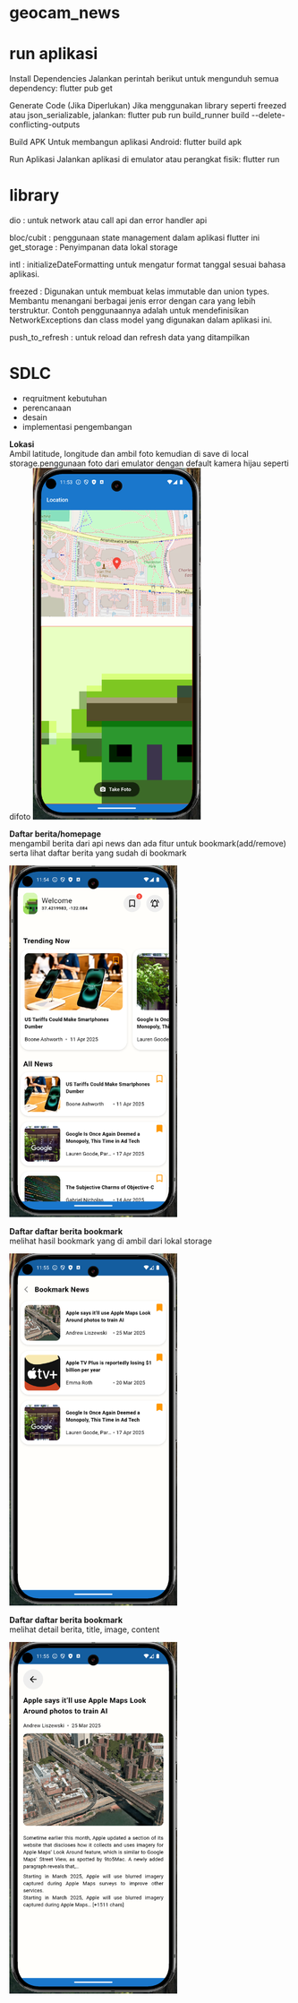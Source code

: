 # geocam_news

# run aplikasi

Install Dependencies
Jalankan perintah berikut untuk mengunduh semua dependency:
flutter pub get

Generate Code (Jika Diperlukan)
Jika menggunakan library seperti freezed atau json_serializable, jalankan:
flutter pub run build_runner build --delete-conflicting-outputs

Build APK
Untuk membangun aplikasi Android:
flutter build apk

Run Aplikasi
Jalankan aplikasi di emulator atau perangkat fisik:
flutter run

# library

dio :
untuk network atau call api dan error handler api

bloc/cubit :
penggunaan state management dalam aplikasi flutter ini
get_storage :
Penyimpanan data lokal storage

intl :
initializeDateFormatting untuk mengatur format tanggal sesuai bahasa aplikasi.

freezed :
Digunakan untuk membuat kelas immutable dan union types.
Membantu menangani berbagai jenis error dengan cara yang lebih terstruktur.
Contoh penggunaannya adalah untuk mendefinisikan NetworkExceptions dan class model yang digunakan dalam aplikasi ini.

push_to_refresh :
untuk reload dan refresh data yang ditampilkan

# SDLC

- reqruitment kebutuhan
- perencanaan
- desain
- implementasi pengembangan

**Lokasi**  
Ambil latitude, longitude dan ambil foto kemudian di save di local storage.penggunaan foto dari emulator dengan default kamera hijau seperti difoto
<img src="screenshoot/location.png" alt="Home Page" width="300"/>

**Daftar berita/homepage**  
mengambil berita dari api news dan ada fitur untuk bookmark(add/remove) serta lihat daftar berita yang sudah di bookmark

<img src="screenshoot/list_news.png" alt="List Doctor" width="300"/>

**Daftar daftar berita bookmark**  
melihat hasil bookmark yang di ambil dari lokal storage

<img src="screenshoot/bookmark.png" alt="Todo / Publish Form" width="300"/>

**Daftar daftar berita bookmark**  
melihat detail berita, title, image, content

<img src="screenshoot/detail_news.png" alt="Todo / Publish Form" width="300"/>
